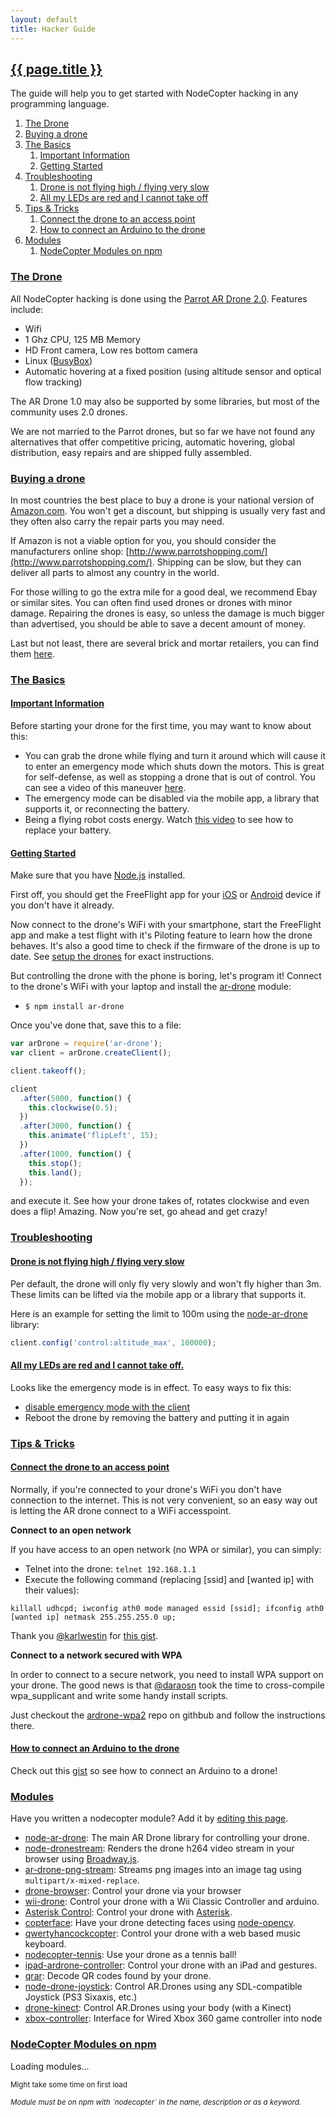 ```yaml
---
layout: default
title: Hacker Guide
---
```


<h2 id="hacker-guide"><a href="#hacker-guide">{{ page.title }}</a></h2>

The guide will help you to get started with NodeCopter hacking in any
programming language.

<ol>
  <li><a href="#drone">The Drone</a></li>
  <li><a href="#buy">Buying a drone</a></li>
  <li>
    <a href="#basics">The Basics</a>
    <ol>
      <li><a href="#imporant">Important Information</a></li>
      <li><a href="#getting-started">Getting Started</a></li>
    </ol>
  </li>
  <li>
    <a href="#troubleshooting">Troubleshooting</a>
    <ol>
      <li><a href="#low-or-slow">Drone is not flying high / flying very slow</a></li>
      <li><a href="#red-leds">All my LEDs are red and I cannot take off</a></li>
    </ol>
  </li>
  <li>
    <a href="#tips-tricks">Tips & Tricks</a>
    <ol>
      <li><a href="#connect-to-access-point">Connect the drone to an access point</a></li>
      <li><a href="#connect-to-arduino">How to connect an Arduino to the drone</a></li>
    </ol>
  </li>
  <li>
    <a href="#modules">Modules</a>
    <ol>
      <li><a href="#npm-modules">NodeCopter Modules on npm</a></li>
    </ol>
  </li>
</ol>

<h3 id="drone"><a href="#drone">The Drone</a></h3>

All NodeCopter hacking is done using the [Parrot AR Drone
2.0](http://en.wikipedia.org/wiki/Parrot_AR.Drone#Version_2.0). Features include:

* Wifi
* 1 Ghz CPU, 125 MB Memory
* HD Front camera, Low res bottom camera
* Linux ([BusyBox](http://en.wikipedia.org/wiki/BusyBox))
* Automatic hovering at a fixed position (using altitude sensor and optical
  flow tracking)

The AR Drone 1.0 may also be supported by some libraries, but most of the
community uses 2.0 drones.

We are not married to the Parrot drones, but so far we have not found any
alternatives that offer competitive pricing, automatic hovering, global
distribution, easy repairs and are shipped fully assembled.

<h3 id="buy"><a href="#buy">Buying a drone</a></h3>

In most countries the best place to buy a drone is your national version of
[Amazon.com](http://www.amazon.com/gp/feature.html?ie=UTF8&docId=487250). You
won't get a discount, but shipping is usually very fast and they often also
carry the repair parts you may need.

If Amazon is not a viable option for you, you should consider the manufacturers
online shop: [http://www.parrotshopping.com/](http://www.parrotshopping.com/).
Shipping can be slow, but they can deliver all parts to almost any country in
the world.

For those willing to go the extra mile for a good deal, we recommend Ebay or
similar sites. You can often find used drones or drones with minor damage.
Repairing the drones is easy, so unless the damage is much bigger than
advertised, you should be able to save a decent amount of money.

Last but not least, there are several brick and mortar retailers, you can find
them [here](http://www.parrot.com/catalog/pos/parrot/ardrone-2).

<h3 id="basics"><a href="#basics">The Basics</a></h3>

<h4 id="important"><a href="#important">Important Information</a></h4>

Before starting your drone for the first time, you may want to know about this:

* You can grab the drone while flying and turn it around which will cause it to
  enter an emergency mode which shuts down the motors. This is great for
  self-defense, as well as stopping a drone that is out of control. You can see
  a video of this maneuver
  [here](http://www.youtube.com/watch?v=jl5v3bsMH_E#t=879s).
* The emergency mode can be disabled via the mobile app, a library that
  supports it, or reconnecting the battery.
* Being a flying robot costs energy. Watch [this video](http://www.youtube.com/watch?v=QdFsd9R3vJ8&feature=player_detailpage#t=25s) to
  see how to replace your battery.


<h4 id="getting-started"><a href="#getting-started">Getting Started</a></h4>

Make sure that you have [Node.js](http://nodejs.org) installed.

First off, you should get the FreeFlight app for your [iOS](http://itunes.apple.com/en/app/free-flight/id373065271?mt=8)
or [Android](https://play.google.com/store/apps/details?id=com.parrot.freeflight&hl=en)
device if you don't have it already.

Now connect to the drone's WiFi with your smartphone, start the FreeFlight app
and make a test flight with it's Piloting feature to learn how the drone behaves.
It's also a good time to check if the firmware of the drone is up to date. See
[setup the drones](/organize#setup-drones) for exact instructions.

But controlling the drone with the phone is boring, let's program it! Connect to
the drone's WiFi with your laptop and install the [ar-drone](https://github.com/felixge/node-ar-drone) module:

* `$ npm install ar-drone`

Once you've done that, save this to a file:

```javascript
var arDrone = require('ar-drone');
var client = arDrone.createClient();

client.takeoff();

client
  .after(5000, function() {
    this.clockwise(0.5);
  })
  .after(3000, function() {
    this.animate('flipLeft', 15);
  })
  .after(1000, function() {
    this.stop();
    this.land();
  });
```

and execute it. See how your drone takes of, rotates clockwise and even does a flip!
Amazing. Now you're set, go ahead and get crazy!

<h3 id="troubleshooting"><a href="#troubleshooting">Troubleshooting</a></h3>

<h4 id="low-or-slow"><a href="#low-or-slow">Drone is not flying high / flying very slow</a></h4>

Per default, the drone will only fly very slowly and won't fly higher than 3m.
These limits can be lifted via the mobile app or a library that supports it.

Here is an example for setting the limit to 100m using the
[node-ar-drone](https://github.com/felixge/node-ar-drone) library:

```js
client.config('control:altitude_max', 100000);
```

<h4 id="red-leds"><a href="#red-leds">All my LEDs are red and I cannot take off.</a></h4>

Looks like the emergency mode is in effect. To easy ways to fix this:

* [disable emergency mode with the client](https://github.com/felixge/node-ar-drone#clientdisableemergency)
* Reboot the drone by removing the battery and putting it in again

<h3 id="tips-tricks"><a href="#tips-tricks">Tips & Tricks</a></h3>

<h4 id="connect-to-access-point"><a href="#connect-to-access-point">Connect the drone to an access point</a></h4>

Normally, if you're connected to your drone's WiFi you don't have connection to
the internet. This is not very convenient, so an easy way out is letting the AR drone
connect to a WiFi accesspoint.

**Connect to an open network**

If you have access to an open network (no WPA or similar), you can simply:

* Telnet into the drone: `telnet 192.168.1.1`
* Execute the following command (replacing [ssid] and [wanted ip] with their values):

`killall udhcpd; iwconfig ath0 mode managed essid [ssid]; ifconfig ath0 [wanted ip] netmask 255.255.255.0 up;`

Thank you [@karlwestin](http://twitter.com/karlwestin) for [this gist](https://gist.github.com/karlwestin/4051467).

**Connect to a network secured with WPA**

In order to connect to a secure network, you need to install WPA support on your drone. The good news is that
[@daraosn](http://twitter.com/daraosn) took the time to cross-compile wpa_supplicant and write some handy install scripts.

Just checkout the [ardrone-wpa2](https://github.com/daraosn/ardrone-wpa2) repo on githbub and follow the instructions there.

<h4 id="connect-to-arduino"><a href="#connect-to-arduino">How to connect an Arduino to the drone</a></h4>

Check out this [gist](https://gist.github.com/4152815) so see how to connect an
Arduino to a drone!

<h3 id="modules"><a href="#modules">Modules</a></h3>

Have you written a nodecopter module? Add it by [editing this
page](https://github.com/nodecopter/nodecopter.com/edit/master/pages/modules.md).

* [node-ar-drone](https://github.com/felixge/node-ar-drone): The main AR Drone
  library for controlling your drone.
* [node-dronestream](https://github.com/bkw/node-dronestream): Renders the
  drone h264 video stream in your browser using
  [Broadway.js](https://github.com/mbebenita/Broadway).
* [ar-drone-png-stream](https://github.com/Soarez/ar-drone-png-stream): Streams
  png images into an image tag using `multipart/x-mixed-replace`.
* [drone-browser](https://github.com/functino/drone-browser): Control your drone via your browser
* [wii-drone](https://github.com/voodootikigod/wii-drone): Control your drone with a Wii Classic Controller and arduino.
* [Asterisk Control](http://www.github.com/danjenkins/nodecopter): Control your drone with [Asterisk](http://www.asterisk.org/).
* [copterface](https://github.com/paulhayes/copterface): Have your drone detecting faces using [node-opencv](https://github.com/peterbraden/node-opencv).
* [qwertyhancockcopter](http://www.github.com/trodrigues/qwertyhancockcopter): Control your drone with a web based music keyboard.
* [nodecopter-tennis](https://github.com/arjaneising/nodecopter-tennis): Use your drone as a tennis ball!
* [ipad-ardrone-controller](https://github.com/createdotnet/ipad-ardrone-controller): Control your drone with an iPad and gestures.
* [qrar](https://npmjs.org/package/qrar): Decode QR codes found by your drone.
* [node-drone-joystick](https://github.com/TooTallNate/node-drone-joystick): Control AR.Drones using any SDL-compatible Joystick (PS3 Sixaxis, etc.)
* [drone-kinect](https://github.com/maxogden/drone-kinect): Control AR.Drones using your body (with a Kinect)
* [xbox-controller](https://github.com/andrew/node-xbox-controller): Interface for Wired Xbox 360 game controller into node

<section>
  <h3 id="npm-modules"><a href="#npm-modules">NodeCopter Modules on npm</a></h3>
  <div class="modules-loading">
    <p>Loading modules...</p>
    <p><small>Might take some time on first load</small></p>
  </div>
  <ul class="modules-all"></ul>
  <p><small><i>Module must be on npm with `nodecopter` in the name, description or as a keyword.</i></small></p>
</section>
